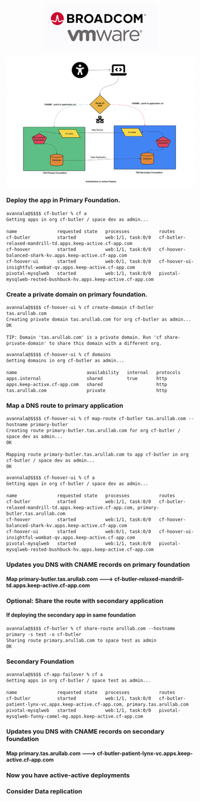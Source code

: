 <p align="center">
<img src="Broadcom-vmware.png" width="300" alt="Online Boutique" />
</p>

<p align="center">
<img src="app-failover.png" width="800" alt="Online Boutique" />
</p>

### Deploy the app in Primary Foundation.
```
avannala@$$$$ cf-butler % cf a
Getting apps in org cf-butler / space dev as admin...

name               requested state   processes           routes
cf-butler          started           web:1/1, task:0/0   cf-butler-relaxed-mandrill-td.apps.keep-active.cf-app.com
cf-hoover          started           web:1/1, task:0/0   cf-hoover-balanced-shark-kv.apps.keep-active.cf-app.com
cf-hoover-ui       started           web:0/1, task:0/0   cf-hoover-ui-insightful-wombat-qv.apps.keep-active.cf-app.com
pivotal-mysqlweb   started           web:1/1, task:0/0   pivotal-mysqlweb-rested-bushbuck-hv.apps.keep-active.cf-app.com
```

### Create a private domain on primary foundation.
```
avannala@$$$$ cf-hoover-ui % cf create-domain cf-butler tas.arullab.com
Creating private domain tas.arullab.com for org cf-butler as admin...
OK

TIP: Domain 'tas.arullab.com' is a private domain. Run 'cf share-private-domain' to share this domain with a different org.
```

```
avannala@$$$$ cf-hoover-ui % cf domains
Getting domains in org cf-butler as admin...

name                          availability   internal   protocols
apps.internal                 shared         true       http
apps.keep-active.cf-app.com   shared                    http
tas.arullab.com               private                   http
```
### Map a DNS route to primary application

```
avannala@$$$$ cf-hoover-ui % cf map-route cf-butler tas.arullab.com --hostname primary-butler
Creating route primary-butler.tas.arullab.com for org cf-butler / space dev as admin...
OK

Mapping route primary-butler.tas.arullab.com to app cf-butler in org cf-butler / space dev as admin...
OK
```


```
avannala@$$$$ cf-hoover-ui % cf a
Getting apps in org cf-butler / space dev as admin...

name               requested state   processes           routes
cf-butler          started           web:1/1, task:0/0   cf-butler-relaxed-mandrill-td.apps.keep-active.cf-app.com, primary-butler.tas.arullab.com
cf-hoover          started           web:1/1, task:0/0   cf-hoover-balanced-shark-kv.apps.keep-active.cf-app.com
cf-hoover-ui       started           web:0/1, task:0/0   cf-hoover-ui-insightful-wombat-qv.apps.keep-active.cf-app.com
pivotal-mysqlweb   started           web:1/1, task:0/0   pivotal-mysqlweb-rested-bushbuck-hv.apps.keep-active.cf-app.com
```
### Updates you DNS  with CNAME records on primary foundation

#### Map primary-butler.tas.arullab.com ---> cf-butler-relaxed-mandrill-td.apps.keep-active.cf-app.com

### Optional: Share the route with secondary application
#### If deploying the secondary app in same foundation
```
avannala@$$$$ cf-butler % cf share-route arullab.com --hostname primary -s test -o cf-butler
Sharing route primary.arullab.com to space test as admin
OK
```

### Secondary Foundation

```
avannala@$$$$ cf-app-failover % cf a
Getting apps in org cf-butler / space test as admin...

name               requested state   processes           routes
cf-butler          started           web:1/1, task:0/0   cf-butler-patient-lynx-vc.apps.keep-active.cf-app.com, primary.tas.arullab.com
pivotal-mysqlweb   started           web:1/1, task:0/0   pivotal-mysqlweb-funny-camel-mg.apps.keep-active.cf-app.com
```
### Updates you DNS  with CNAME records on secondary foundation

#### Map primary.tas.arullab.com ---> cf-butler-patient-lynx-vc.apps.keep-active.cf-app.com


### Now you have active-active deployments

### Consider Data replication
